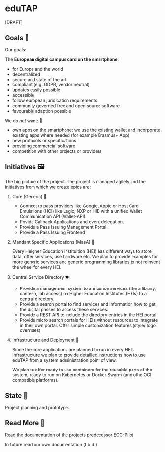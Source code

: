 # eduTAP

[DRAFT]

## Goals :dart:

Our goals:

The **European digital campus card on the smartphone**:

- for Europe and the world
- decentralized
- secure and state of the art
- compliant (e.g. GDPR, vendor neutral)
- updates easily possible
- accessible
- follow european juridication requirements
- community governed free and open source software 
- favourable adaption possible

We do *not* want: :stop_sign:

- own apps on the smartphone: we use the existing wallet and incorporate existing apps where needed (for example Erasmus+ App)
- new protocols or specifications
- providing commercial software
- competition with other projects or providers

## Initiatives :framed_picture:

The big picture of the project.
The project is managed agilely and the initiatives from which we create epics are:

1. Core (Generic) :avocado:
   
   - Connect to pass providers like Google, Apple or Host Card Emulations (HCI) like Legic, NXP or HID with a unified Wallet Communication API (Wallet-API).
   - Povide Callback Applications and event delegation. 
   - Provide a Pass Issuing Management Portal.
   - Provide a Pass Issuing Frontend

3. Mandant Specific Applications (MasA) :hamburger:

   Every Heigher Education Instituition (HEI) has different ways to store data, offer services, use hardware etc.
   We plan to provide examples for more generic services and generic programming libraries to not reinvent the wheel for every HEI.


2. Central Service Directory :plate_with_cutlery:

   - Provide a management system to announce services (like a library, canteen, lab access) on Higher Education Institutes (HEIs) to a central directory.
   - Provide a search portal to find services and information how to get the digital passes to access these services.
   - Provide a REST API to include the directory entries in the HEI portal.
   - Provide micro search portals for HEIs without resources to integrate in their own portal. Offer simple customization features (style/ logo overrides)


4. Infrastructure and Deployment :bento:

   Since the core applications are planned to run in every HEIs infrastructure we plan to provide detailled instructions how to use eduTAP from a system administration point of view.

   We plan to offer ready to use containers for the reusable parts of the system, ready to run on Kubernetes or Docker Swarm (and othe OCI compatible platforms).

## State :footprints:

Project planning and prototype.

## Read More :open_book:

Read the documentation of the projects predecessor [ECC-Pilot](https://ecc-pilot.github.io/documentation/)

In future read our own documentation (t.b.d.)




